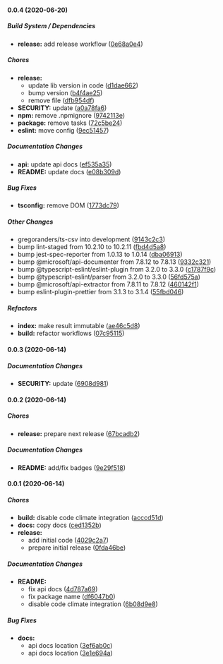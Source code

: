 #### 0.0.4 (2020-06-20)

##### Build System / Dependencies

* **release:**  add release workflow ([0e68a0e4](https://github.com/gregoranders/ts-csv/commit/0e68a0e4da12f3ae86cd1b225b2517325d98f9c8))

##### Chores

* **release:**
  *  update lib version in code ([d1dae662](https://github.com/gregoranders/ts-csv/commit/d1dae6621ab25a93850aaa8ebbaeba1417f107fd))
  *  bump version ([b4f4ae25](https://github.com/gregoranders/ts-csv/commit/b4f4ae256b29fd27ec3e8e60c2f97d0c1607d17a))
  *  remove file ([dfb954df](https://github.com/gregoranders/ts-csv/commit/dfb954df74bb4ef7c84a2795a67d972a2dd17719))
* **SECURITY:**  update ([a0a78fa6](https://github.com/gregoranders/ts-csv/commit/a0a78fa6b4e29519f8c1a25b24afed9d6f9c9c4d))
* **npm:**  remove .npmignore ([9742113e](https://github.com/gregoranders/ts-csv/commit/9742113ecb8136a1d3cbd34360043c915cb2ce05))
* **package:**  remove tasks ([72c5be24](https://github.com/gregoranders/ts-csv/commit/72c5be2458f963b037e54d1a1ffcd6f0a7cdfc31))
* **eslint:**  move config ([9ec51457](https://github.com/gregoranders/ts-csv/commit/9ec51457a62f9eaefd6d889026f57973fef771e3))

##### Documentation Changes

* **api:**  update api docs ([ef535a35](https://github.com/gregoranders/ts-csv/commit/ef535a3596d3cc21f7bca61fea741d7adcbdf2f6))
* **README:**  update docs ([e08b309d](https://github.com/gregoranders/ts-csv/commit/e08b309d26726a0665a16368d6f903d3a935fce0))

##### Bug Fixes

* **tsconfig:**  remove DOM ([1773dc79](https://github.com/gregoranders/ts-csv/commit/1773dc798ac9c1f8481514a7f6608b2146753596))

##### Other Changes

* gregoranders/ts-csv into development ([9143c2c3](https://github.com/gregoranders/ts-csv/commit/9143c2c3c9eaf04ff49a725d5e87ed451fef8b9f))
*  bump lint-staged from 10.2.10 to 10.2.11 ([fbd4d5a8](https://github.com/gregoranders/ts-csv/commit/fbd4d5a8e8c7ae044870f47822a73ddc3b6d74b0))
*  bump jest-spec-reporter from 1.0.13 to 1.0.14 ([dba06913](https://github.com/gregoranders/ts-csv/commit/dba06913af3e0f818ef798058e854e10f8a92e90))
*  bump @microsoft/api-documenter from 7.8.12 to 7.8.13 ([9332c321](https://github.com/gregoranders/ts-csv/commit/9332c3211edde18c78ca88e54943f909ada6007e))
*  bump @typescript-eslint/eslint-plugin from 3.2.0 to 3.3.0 ([c1787f9c](https://github.com/gregoranders/ts-csv/commit/c1787f9cb92661d0fe51660cdaa70b71b2d5114e))
*  bump @typescript-eslint/parser from 3.2.0 to 3.3.0 ([56fd575a](https://github.com/gregoranders/ts-csv/commit/56fd575a97b2c295be040990c2ee043ef5136557))
*  bump @microsoft/api-extractor from 7.8.11 to 7.8.12 ([460142f1](https://github.com/gregoranders/ts-csv/commit/460142f161d4e48f6c646f70ac9c504f5e1144d6))
*  bump eslint-plugin-prettier from 3.1.3 to 3.1.4 ([55fbd046](https://github.com/gregoranders/ts-csv/commit/55fbd0460cce18c54f731e0f8a672bc9360041ee))

##### Refactors

* **index:**  make result immutable ([ae46c5d8](https://github.com/gregoranders/ts-csv/commit/ae46c5d87b0a7336617f624fdb9f086f7efbeba6))
* **build:**  refactor workflows ([07c95115](https://github.com/gregoranders/ts-csv/commit/07c951150201720b79e7bb6b6ba0e742653fe2b4))

#### 0.0.3 (2020-06-14)

##### Documentation Changes

* **SECURITY:**  update ([6908d981](https://github.com/gregoranders/ts-csv/commit/6908d9811d0987b7ffbbc335b76aa07fd3765110))

#### 0.0.2 (2020-06-14)

##### Chores

* **release:**  prepare next release ([67bcadb2](https://github.com/gregoranders/ts-csv/commit/67bcadb26479d55482df8a87cfb16d4d627d1d30))

##### Documentation Changes

* **README:**  add/fix badges ([9e29f518](https://github.com/gregoranders/ts-csv/commit/9e29f51829dbcbf21235f22a29c6804d7ebc0759))

#### 0.0.1 (2020-06-14)

##### Chores

* **build:**  disable code climate integration ([acccd51d](https://github.com/gregoranders/ts-csv/commit/acccd51d63dc74ea5a1ac5be0b4ed92e7aff50bd))
* **docs:**  copy docs ([ced1352b](https://github.com/gregoranders/ts-csv/commit/ced1352b78d45bee0971bbf1475a3d0d4d2a1157))
* **release:**
  *  add initial code ([4029c2a7](https://github.com/gregoranders/ts-csv/commit/4029c2a73ebc822fbad7323eb89ad48a93794449))
  *  prepare initial release ([0fda46be](https://github.com/gregoranders/ts-csv/commit/0fda46be4f77d7da04c751492deab78327e4f517))

##### Documentation Changes

* **README:**
  *  fix api docs ([4d787a69](https://github.com/gregoranders/ts-csv/commit/4d787a69cbce0a5197aebf41f62f4f98ecdb45c7))
  *  fix package name ([df6047b0](https://github.com/gregoranders/ts-csv/commit/df6047b048d568fc835d9d1abc9f64bf06089c48))
  *  disable code climate integration ([6b08d9e8](https://github.com/gregoranders/ts-csv/commit/6b08d9e8b7823e1bfdc0af9c8e6551b1cebaa012))

##### Bug Fixes

* **docs:**
  *  api docs location ([3ef6ab0c](https://github.com/gregoranders/ts-csv/commit/3ef6ab0c42004f7c0a072b06e87f80bbca3ab60f))
  *  api docs location ([3e1e694a](https://github.com/gregoranders/ts-csv/commit/3e1e694a1a46682f71602aa5e2772b8741d7bc9d))

